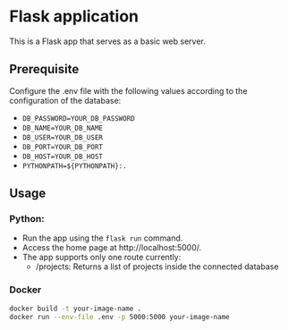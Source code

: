 # Flask application
This is a Flask app that serves as a basic web server.


## Prerequisite
Configure the .env file with the following values according to the configuration of the database:
- `DB_PASSWORD=YOUR_DB_PASSWORD`
- `DB_NAME=YOUR_DB_NAME`
- `DB_USER=YOUR_DB_USER`
- `DB_PORT=YOUR_DB_PORT`
- `DB_HOST=YOUR_DB_HOST`
- `PYTHONPATH=${PYTHONPATH}:.`






## Usage
### Python:
- Run the app using the `flask run` command.
- Access the home page at http://localhost:5000/.
- The app supports only one route currently:
    - /projects: Returns a list of projects inside the connected database

### Docker
```bash
docker build -t your-image-name .
docker run --env-file .env -p 5000:5000 your-image-name
```

